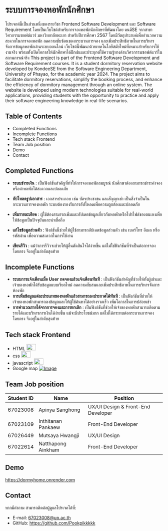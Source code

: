 # ระบบการจองหอพักนักศึกษา
โปรเจกต์นี้เป็นส่วนหนึ่งของรายวิชา Frontend Software Development และ Software Requirement โดยเป็นเว็บไซต์สำหรับการจองหอพักนักศึกษาที่พัฒนาโดย คนดีSE จากสาขาวิศวกรรมซอฟต์แวร์ มหาวิทยาลัยพะเยา สำหรับปีการศึกษา 2567 โดยมีวัตถุประสงค์เพื่ออำนวยความสะดวกในการจองหอพัก ลดความซับซ้อนของกระบวนการจอง และเพิ่มประสิทธิภาพในการบริหารจัดการข้อมูลหอพักผ่านระบบออนไลน์ เว็บไซต์นี้พัฒนาด้วยเทคโนโลยีสมัยใหม่ที่เหมาะสำหรับการใช้งานจริง พร้อมทั้งเปิดโอกาสให้นักศึกษาได้ฝึกฝนและประยุกต์ใช้ความรู้ทางด้านวิศวกรรมซอฟต์แวร์ในสถานการณ์จริง
This project is part of the Frontend Software Development and Software Requirement courses. It is a student dormitory reservation website developed by KondeeSE from the Software Engineering Department, University of Phayao, for the academic year 2024. The project aims to facilitate dormitory reservations, simplify the booking process, and enhance the efficiency of dormitory management through an online system. The website is developed using modern technologies suitable for real-world applications, providing students with the opportunity to practice and apply their software engineering knowledge in real-life scenarios.
## Table of Contents
 - Completed Functions
 - Incomplete Functions
 - Tech stack Frontend
 - Team Job position
 - Demo
 - Contact
## Completed Functions
-  **ระบบชำระเงิน** : เป็นฟังก์ชันสำคัญที่ทำให้การจองหอพักสมบูรณ์ นักศึกษาต้องสามารถชำระค่าจองหรือค่าหอพักได้สะดวกและปลอดภัย

 - **อัปโหลดรูปเอกสาร** : เอกสารประกอบ เช่น บัตรประชาชน และสัญญาเช่า เป็นสิ่งจำเป็นในกระบวนการจองหอพัก ระบบต้องรองรับการอัปโหลดเพื่อความถูกต้องและปลอดภัย

 - **เพิ่มรายละเอียด** : ผู้ใช้ต้องสามารถเพิ่มและอัปเดตข้อมูลเกี่ยวกับหอพักหรือโปรไฟล์ของตนเองเพื่อให้ข้อมูลเป็นปัจจุบันและน่าเชื่อถือ

-  **แก้ไขข้อมูลส่วนตัว** : ฟังก์ชันนี้ช่วยให้ผู้ใช้สามารถอัปเดตข้อมูลส่วนตัว เช่น เบอร์โทร อีเมล หรือรหัสผ่าน เพื่อความสะดวกในการใช้งาน

 - **เขียนรีวิว** : แม้ว่าการรีวิวจะช่วยให้ผู้อื่นตัดสินใจได้ง่ายขึ้น แต่ไม่ใช่ฟังก์ชันที่จำเป็นต่อการจองโดยตรง จึงอยู่ในลำดับสุดท้าย
 ## Incomplete Functions
- **ระบบการแจ้งเตือนเมื่อ User กดจองแล้วแจ้งเตือนทันที** : เป็นฟังก์ชันสำคัญที่ช่วยให้ทั้งผู้เช่าและเจ้าของหอพักได้รับข้อมูลแบบเรียลไทม์ ลดความสับสนและเพิ่มประสิทธิภาพในการบริหารจัดการห้องพัก
- **การเพิ่มข้อมูลแต่ละประเภทของหอพักแล้วสามารถลงประกาศได้ทันที** : เป็นฟังก์ชันที่ช่วยให้เจ้าของหอพักสามารถลงข้อมูลและให้ผู้ใช้ค้นหาได้อย่างรวดเร็ว เพิ่มโอกาสในการปล่อยเช่า
-  **การคำนวณรายได้จากการจองและการยกเลิก** : เป็นฟังก์ชันที่ช่วยให้เจ้าของหอพักสามารถติดตามรายได้และบริหารการเงินได้ง่ายขึ้น แม้จะมีประโยชน์มาก แต่ไม่ได้กระทบต่อกระบวนการจองโดยตรง จึงอยู่ในลำดับสุดท้าย
## Tech stack Frontend
- HTML <a href="https://developer.mozilla.org/en-US/docs/Glossary/HTML5"> <img src="https://raw.githubusercontent.com/danielcranney/readme-generator/main/public/icons/skills/html5-colored.svg" width="30" height="20" /> </a> 
-   css  <a href="https://www.w3.org/TR/CSS/#css"> <img src="https://raw.githubusercontent.com/danielcranney/readme-generator/main/public/icons/skills/css3-colored.svg" width="30" height="20" /> </a> 
-   javascript <a href="https://developer.mozilla.org/en-US/docs/Web/JavaScript"> <img src="https://raw.githubusercontent.com/danielcranney/readme-generator/main/public/icons/skills/javascript-colored.svg" width="30" height="20" /> </a> 
-  Google map <a href="https://maps.google.com/">![Image](https://github.com/user-attachments/assets/06ac31af-d0ec-4908-aa32-6a08ebdbbde9)</a> 
## Team Job position
| **Student ID** | **Name**                  | **Position**                           |
|-----------------|---------------------------|---------------------------------------|
| 67023008        | Apinya Sanghong           | UX/UI Design & Front-End Developer    |
| 67023109        | Inthitanan Pankaew        | Front-End Developer                   |
| 67026449        | Mutsaya Hwangji          | UX/UI Design                           |
| 67022614        | Natthapong Ainkham   | Front-End Developer                        |
## Demo
https://dormyhome.onrender.com

## Contact
หากมีคำถาม สามารถติดต่อผู้ดูแลโปรเจคได้ที่:

- E-mail: 67023008@up.ac.th
- GitHub: https://github.com/Pookpikkkkk

 
